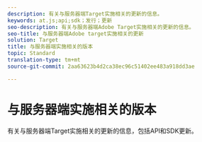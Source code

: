 ```yaml
---
description: 有关与服务器端Target实施相关的更新的信息。
keywords: at.js;api;sdk；发行；更新
seo-description: 有关与服务器端Adobe Target实施相关的更新的信息。
seo-title: 与服务器端Adobe target实施相关的更新
solution: Target
title: 与服务器端实施相关的版本
topic: Standard
translation-type: tm+mt
source-git-commit: 2aa63623b4d2ca38ec96c51402ee483a918dd3ae

---
```



# 与服务器端实施相关的版本

有关与服务器端Target实施相关的更新的信息，包括API和SDK更新。

